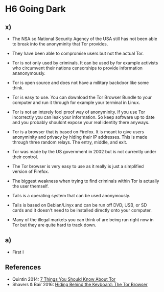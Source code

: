 # H6 Going Dark

## x)

- The NSA so National Security Agency of the USA still has not been able to break into the anonyminity that Tor provides.
- They have been able to compromise users but not the actual Tor.
- Tor is not only used by criminals. It can be used by for example activists who circumvent their nations censorships to provide information ananonymously.
- Tor is open source and does not have a military backdoor like some think.
- Tor is easy to use. You can download the Tor Browser Bundle to your computer and run it through for example your terminal in Linux.
- Tor is not an interely fool proof way of anonyminity. If you use Tor incorrectly you can leak your information. So keep software up to date and you probably shouldnt expose your real identity there anyways.

- Tor is a browser that is based on Firefox. It is meant to give users anonyminity and privacy by hiding their IP addresses. This is made through three random relays. The entry, middle, and exit.
- Tor was made by the US government in 2002 but is not currently under their control.
- The Tor browser is very easy to use as it really is just a simplified version of Firefox.
- The biggest weakness when trying to find criminals within Tor is actually the user themself.
- Tails is a operating system that can be used anonymously.
- Tails is based on Debian/Linyx and can be run off DVD, USB, or SD cards and it doesn't need to be installed directly onto your computer.
- Many of the illegal markets you can think of are being run right now in Tor but they are quite hard to track down.

## a) 
- First I 












## References

- Quintin 2014: [7 Things You Should Know About Tor](https://www.eff.org/deeplinks/2014/07/7-things-you-should-know-about-tor)
- Shavers & Bair 2016: [Hiding Behind the Keyboard: The Tor Browser](https://learning.oreilly.com/library/view/hiding-behind-the/9780128033524/XHTML/B9780128033401000021/B9780128033401000021.xhtml#s0090)
